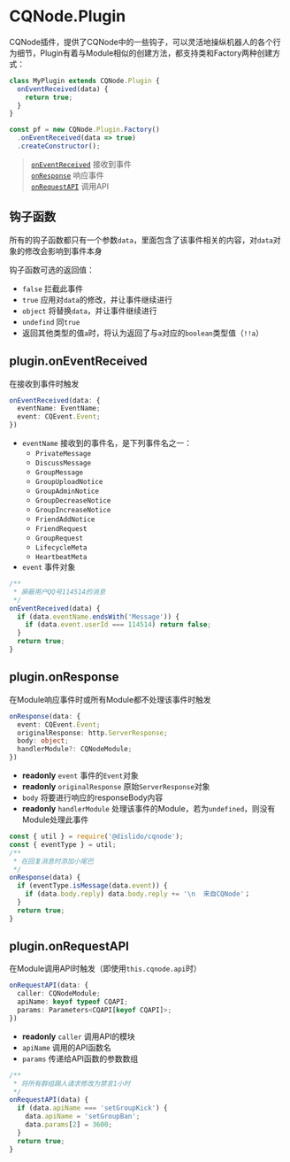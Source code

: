 # CQNode.Plugin
CQNode插件，提供了CQNode中的一些钩子，可以灵活地操纵机器人的各个行为细节，Plugin有着与Module相似的创建方法，都支持类和Factory两种创建方式：
```javascript
class MyPlugin extends CQNode.Plugin {
  onEventReceived(data) {
    return true;
  }
}
```
```javascript
const pf = new CQNode.Plugin.Factory()
  .onEventReceived(data => true)
  .createConstructor();
```

> [`onEventReceived`](#pluginoneventreceived) 接收到事件  
> [`onResponse`](#pluginonresponse) 响应事件  
> [`onRequestAPI`](#pluginonrequestapi) 调用API  

## 钩子函数
所有的钩子函数都只有一个参数`data`，里面包含了该事件相关的内容，对`data`对象的修改会影响到事件本身  

钩子函数可选的返回值：
- `false` 拦截此事件
- `true` 应用对`data`的修改，并让事件继续进行
- `object` 将替换`data`，并让事件继续进行
- `undefind` 同`true`
- 返回其他类型的值`a`时，将认为返回了与`a`对应的`boolean`类型值（`!!a`）


## plugin.onEventReceived
在接收到事件时触发

```typescript
onEventReceived(data: {
  eventName: EventName;
  event: CQEvent.Event;
})
```
- `eventName` 接收到的事件名，是下列事件名之一：
  - `PrivateMessage`
  - `DiscussMessage`
  - `GroupMessage`
  - `GroupUploadNotice`
  - `GroupAdminNotice`
  - `GroupDecreaseNotice`
  - `GroupIncreaseNotice`
  - `FriendAddNotice`
  - `FriendRequest`
  - `GroupRequest`
  - `LifecycleMeta`
  - `HeartbeatMeta`
- `event` 事件对象

```javascript
/** 
 * 屏蔽用户QQ号114514的消息
 */
onEventReceived(data) {
  if (data.eventName.endsWith('Message')) {
    if (data.event.userId === 114514) return false;
  }
  return true;
}
```

## plugin.onResponse
在Module响应事件时或所有Module都不处理该事件时触发  
```typescript
onResponse(data: {
  event: CQEvent.Event;
  originalResponse: http.ServerResponse;
  body: object;
  handlerModule?: CQNodeModule;
})
```
- __readonly__ `event` 事件的`Event`对象
- __readonly__ `originalResponse` 原始`ServerResponse`对象
- `body` 将要进行响应的responseBody内容
- __readonly__ `handlerModule` 处理该事件的Module，若为`undefined`，则没有Module处理此事件

```javascript
const { util } = require('@dislido/cqnode');
const { eventType } = util;
/**
 * 在回复消息时添加小尾巴
 */
onResponse(data) {
  if (eventType.isMessage(data.event)) {
    if (data.body.reply) data.body.reply += '\n  来自CQNode'；
  }
  return true;
}
```

## plugin.onRequestAPI
在Module调用API时触发（即使用`this.cqnode.api`时）
```typescript
onRequestAPI(data: {
  caller: CQNodeModule;
  apiName: keyof typeof CQAPI;
  params: Parameters<CQAPI[keyof CQAPI]>;
})
```

- __readonly__ `caller` 调用API的模块
- `apiName` 调用的API函数名
- `params` 传递给API函数的参数数组

```javascript
/**
 * 将所有群组踢人请求修改为禁言1小时
 */
onRequestAPI(data) {
  if (data.apiName === 'setGroupKick') {
    data.apiName = 'setGroupBan';
    data.params[2] = 3600;
  }
  return true;
}
```
